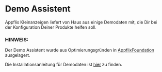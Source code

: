 # Demo Assistent

Appflix Kleinanzeigen liefert von Haus aus einige Demodaten mit, die Dir bei der Konfiguration
Deiner Produkte helfen soll.

### HINWEIS:

Der Demo Assistent wurde aus Optimierungsgründen in [AppflixFoundation](../../foundation/index.md) ausgelagert.

Die Installationsanleitung für Demodaten ist [hier](../../foundation/demo-installer/index.md) zu finden.

